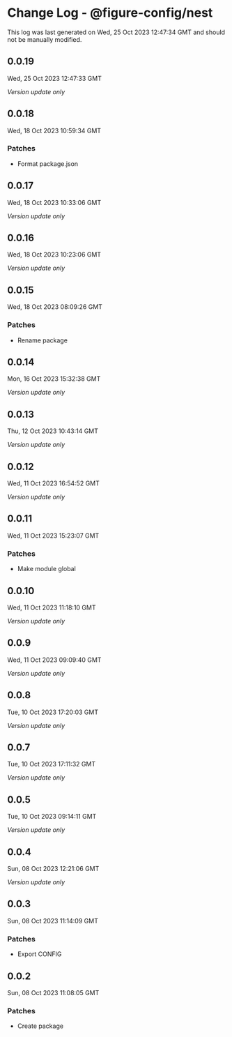 # Change Log - @figure-config/nest

This log was last generated on Wed, 25 Oct 2023 12:47:34 GMT and should not be manually modified.

## 0.0.19
Wed, 25 Oct 2023 12:47:33 GMT

_Version update only_

## 0.0.18
Wed, 18 Oct 2023 10:59:34 GMT

### Patches

- Format package.json

## 0.0.17
Wed, 18 Oct 2023 10:33:06 GMT

_Version update only_

## 0.0.16
Wed, 18 Oct 2023 10:23:06 GMT

_Version update only_

## 0.0.15
Wed, 18 Oct 2023 08:09:26 GMT

### Patches

- Rename package

## 0.0.14
Mon, 16 Oct 2023 15:32:38 GMT

_Version update only_

## 0.0.13
Thu, 12 Oct 2023 10:43:14 GMT

_Version update only_

## 0.0.12
Wed, 11 Oct 2023 16:54:52 GMT

_Version update only_

## 0.0.11
Wed, 11 Oct 2023 15:23:07 GMT

### Patches

- Make module global

## 0.0.10
Wed, 11 Oct 2023 11:18:10 GMT

_Version update only_

## 0.0.9
Wed, 11 Oct 2023 09:09:40 GMT

_Version update only_

## 0.0.8
Tue, 10 Oct 2023 17:20:03 GMT

_Version update only_

## 0.0.7
Tue, 10 Oct 2023 17:11:32 GMT

_Version update only_

## 0.0.5
Tue, 10 Oct 2023 09:14:11 GMT

_Version update only_

## 0.0.4
Sun, 08 Oct 2023 12:21:06 GMT

_Version update only_

## 0.0.3
Sun, 08 Oct 2023 11:14:09 GMT

### Patches

- Export CONFIG

## 0.0.2
Sun, 08 Oct 2023 11:08:05 GMT

### Patches

- Create package

